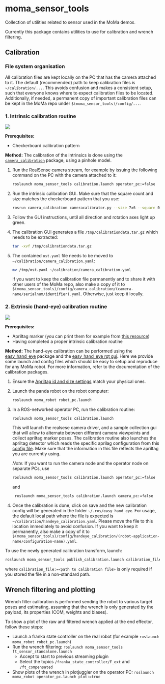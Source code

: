 # moma_sensor_tools

Collection of utilities related to sensor used in the MoMa demos.


Currently this package contains utilities to use for calibration and wrench filtering.

## Calibration

### File system organisation

All calibration files are kept locally on the PC that has the camera attached to it. The default (recommended) path to keep calibration files is `~/calibration/...`. This avoids confusion and makes a consistent setup, such that everyone knows where to expect calibration files to be located. Additionally, if needed, a permanent copy of important calibration files can be kept in the MoMa repo under `$(moma_sensor_tools)/config/...`.

### 1. Intrinsic calibration routine

![](https://i.ytimg.com/vi/yAYqt3RpT6c/maxresdefault.jpg)

**Prerequisites:**
- Checkerboard calibration pattern

**Method:**
The calibration of the intrinsics is done using the [`camera_calibration`](http://wiki.ros.org/camera_calibration) package, using a pinhole model.

1. Run the RealSense camera stream, for example by issuing the following command on the PC with the camera attached to it:
   ```bash
   roslaunch moma_sensor_tools calibration.launch operator_pc:=false
   ```
2. Run the intrinsic calibration GUI. Make sure that the square count and size matches the checkerboard pattern that you use:
   ```bash
   rosrun camera_calibration cameracalibrator.py --size 7x6 --square 0.07 image:=/hand_eye/color/image_raw camera:=/hand_eye/color --no-service-check
   ```
3. Follow the GUI instructions, until all direction and rotation axes light up green.
4. The calibration GUI generates a file `/tmp/calibrationdata.tar.gz` which needs to be extracted:
   ```bash
   tar -xvf /tmp/calibrationdata.tar.gz
   ```

5. The contained `ost.yaml` file needs to be moved to `~/calibration/camera_calibration.yaml`:
   ```bash
   mv /tmp/ost.yaml ~/calibration/camera_calibration.yaml
   ```
   If you want to keep the calibration file permanently and to share it with other users of the MoMa repo, also make a copy of it to `$(moma_sensor_tools)/config/camera_calibration/(camera-name/serialnum/identifier).yaml`. Otherwise, just keep it locally.

### 2. Extrinsic (hand-eye) calibration routine

![](https://github.com/IFL-CAMP/easy_handeye/raw/master/docs/img/eye_on_hand_aruco_pic.png)

**Prerequisites:**
- Apriltag marker (you can print them for example from [this resource](resources/apriltags_36h11_1-50.pdf))
- Having completed a proper intrinsic calibration routine

**Method:**
The hand-eye calibration can be performed using the [easy_hand_eye](https://github.com/IFL-CAMP/easy_handeye) package and the [easy_hand_eye rqt gui](https://github.com/IFL-CAMP/easy_handeye/tree/master/rqt_easy_handeye). Here we provide some launch and config files which should be easy to setup and reproduce for any MoMa robot. For more information, refer to the documentation of the calibration packages.  

1. Ensure the [Apriltag id and size settings](config/handeye_calibration/apriltags.yaml) match your physical ones.
2. Launch the panda robot on the robot computer:
    ```bash
    roslaunch moma_robot robot_pc.launch
    ```
3. In a ROS-networked operator PC, run the calibration routine:
    ```bash
    roslaunch moma_sensor_tools calibration.launch 
    ```
    This will launch the realsese camera driver, and a sample collection gui that will allow to alternate between different camera viewpoints and collect apriltag marker poses. The calibration routine also launches the apriltag detector which reads the specific aprilag configuration from this [config file](config/handeye_calibration/apriltags.yaml). Make sure that the information in this file reflects the apriltag you are currently using.

    *Note:* If you want to run the camera node and the operator node on separate PCs, use
    ```bash
    roslaunch moma_sensor_tools calibration.launch operator_pc:=false
    ```
   and
   ```bash
    roslaunch moma_sensor_tools calibration.launch camera_pc:=false
    ```
4. Once the calibration is done, click on save and the new calibration config will be generated in the folder `~/.ros/easy_hand_eye`. For usage, the default local path where the file is expected is `~/calibration/handeye_calibration.yaml`. Please move the file to this location immediately to avoid confusion. If you want to keep it permanently, also make a copy of it to `$(moma_sensor_tools)/config/handeye_calibration/(robot-application-name/configuration-name).yaml`.

To use the newly generated calibration transform, launch:
```bash
roslaunch moma_sensor_tools publish_calibration.launch calibration_file:=<path to calibration file>
```

where `calibration_file:=<path to calibration file>` is only required if you stored the file in a non-standard path.


## Wrench filtering and plotting

Wrench filter calibration is performed sending the robot to various target poses and estimating, assuming that the wrench is only generated by the payload, its properties (COM, weights and biases).

To show a plot of the raw and filtered wrench applied at the end effector, follow these steps:
- Launch a franka state controller on the real robot (for example `roslaunch moma_robot robot_pc.launch`)
- Run the wrench filtering: `roslaunch moma_sensor_tools ft_sensor_standalone.launch`
  - Accept to start to previous streaming plugin
  - Select the topics `/franka_state_controller/F_ext` and `/ft_compensated`
- Show plots of the wrench in plotjuggler on the operator PC: `roslaunch moma_robot operator_pc.launch plot:=true`
